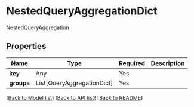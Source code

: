 # NestedQueryAggregationDict

NestedQueryAggregation

## Properties
| Name | Type | Required | Description |
| ------------ | ------------- | ------------- | ------------- |
**key** | Any | Yes |  |
**groups** | List[QueryAggregationDict] | Yes |  |


[[Back to Model list]](../../../README.md#models-v2-link) [[Back to API list]](../../../README.md#documentation-for-api-endpoints) [[Back to README]](../../../README.md)
